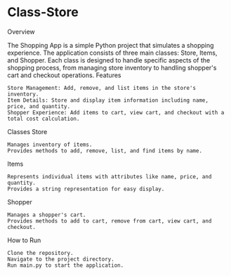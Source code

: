 # Class-Store
Overview

The Shopping App is a simple Python project that simulates a shopping experience. The application consists of three main classes: Store, Items, and Shopper. Each class is designed to handle specific aspects of the shopping process, from managing store inventory to handling shopper's cart and checkout operations.
Features

    Store Management: Add, remove, and list items in the store's inventory.
    Item Details: Store and display item information including name, price, and quantity.
    Shopper Experience: Add items to cart, view cart, and checkout with a total cost calculation.

Classes
Store

    Manages inventory of items.
    Provides methods to add, remove, list, and find items by name.

Items

    Represents individual items with attributes like name, price, and quantity.
    Provides a string representation for easy display.

Shopper

    Manages a shopper's cart.
    Provides methods to add to cart, remove from cart, view cart, and checkout.

How to Run

    Clone the repository.
    Navigate to the project directory.
    Run main.py to start the application. 
